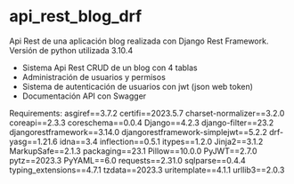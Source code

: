 # api_rest_blog_drf
Api Rest de una aplicación blog realizada con Django Rest Framework. 
Versión de python utilizada 3.10.4

- Sistema Api Rest CRUD de un blog con 4 tablas
- Administración de usuarios y permisos
- Sistema de autenticación de usuarios con jwt (json web token)
- Documentación API con Swagger


Requirements:
asgiref==3.7.2
certifi==2023.5.7
charset-normalizer==3.2.0
coreapi==2.3.3
coreschema==0.0.4
Django==4.2.3
django-filter==23.2
djangorestframework==3.14.0
djangorestframework-simplejwt==5.2.2
drf-yasg==1.21.6
idna==3.4
inflection==0.5.1
itypes==1.2.0
Jinja2==3.1.2
MarkupSafe==2.1.3
packaging==23.1
Pillow==10.0.0
PyJWT==2.7.0
pytz==2023.3
PyYAML==6.0
requests==2.31.0
sqlparse==0.4.4
typing_extensions==4.7.1
tzdata==2023.3
uritemplate==4.1.1
urllib3==2.0.3





